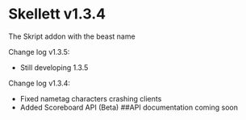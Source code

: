 # Skellett v1.3.4
The Skript addon with the beast name

Change log v1.3.5:
- Still developing 1.3.5

Change log v1.3.4:
- Fixed nametag characters crashing clients
- Added Scoreboard API (Beta)
##API documentation coming soon
